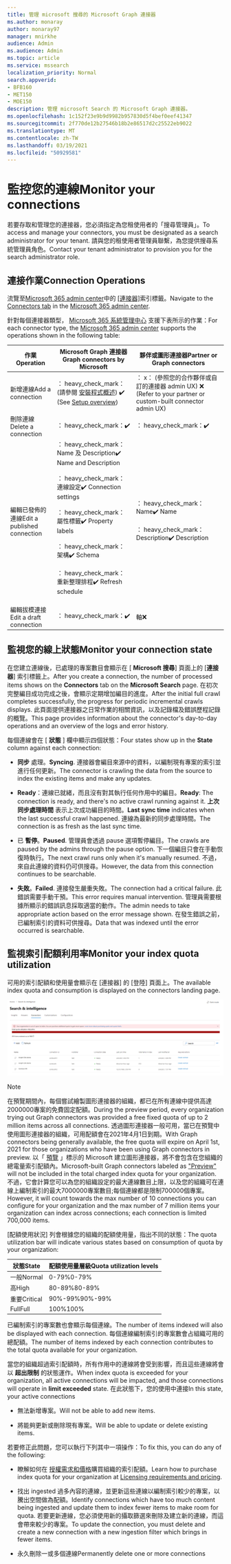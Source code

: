 ```yaml
---
title: 管理 microsoft 搜尋的 Microsoft Graph 連接器
ms.author: monaray
author: monaray97
manager: mnirkhe
audience: Admin
ms.audience: Admin
ms.topic: article
ms.service: mssearch
localization_priority: Normal
search.appverid:
- BFB160
- MET150
- MOE150
description: 管理 microsoft Search 的 Microsoft Graph 連接器。
ms.openlocfilehash: 1c152f23e9b9d9982b957830d5f4bef0eef41347
ms.sourcegitcommit: 2f770de12b27546b18b2e86517d2c25522eb9022
ms.translationtype: MT
ms.contentlocale: zh-TW
ms.lasthandoff: 03/19/2021
ms.locfileid: "50929581"
---
```

<!-- markdownlint-disable no-inline-html -->

# <a name="monitor-your-connections"></a><span data-ttu-id="91f3e-103">監控您的連線</span><span class="sxs-lookup"><span data-stu-id="91f3e-103">Monitor your connections</span></span>

<span data-ttu-id="91f3e-104">若要存取和管理您的連接器，您必須指定為您租使用者的「搜尋管理員」。</span><span class="sxs-lookup"><span data-stu-id="91f3e-104">To access and manage your connectors, you must be designated as a search administrator for your tenant.</span></span> <span data-ttu-id="91f3e-105">請與您的租使用者管理員聯繫，為您提供搜尋系統管理員角色。</span><span class="sxs-lookup"><span data-stu-id="91f3e-105">Contact your tenant administrator to provision you for the search administrator role.</span></span>

## <a name="connection-operations"></a><span data-ttu-id="91f3e-106">連接作業</span><span class="sxs-lookup"><span data-stu-id="91f3e-106">Connection Operations</span></span>

<span data-ttu-id="91f3e-107">流覽至[Microsoft 365 admin center](https://admin.microsoft.com)中的 [[連接器]](https://admin.microsoft.com/Adminportal/Home#/MicrosoftSearch/Connectors)索引標籤。</span><span class="sxs-lookup"><span data-stu-id="91f3e-107">Navigate to the [Connectors tab](https://admin.microsoft.com/Adminportal/Home#/MicrosoftSearch/Connectors) in the [Microsoft 365 admin center](https://admin.microsoft.com).</span></span>

<span data-ttu-id="91f3e-108">針對每個連接器類型， [Microsoft 365 系統管理中心](https://admin.microsoft.com) 支援下表所示的作業：</span><span class="sxs-lookup"><span data-stu-id="91f3e-108">For each connector type, the [Microsoft 365 admin center](https://admin.microsoft.com) supports the operations shown in the following table:</span></span>

<span data-ttu-id="91f3e-109">作業</span><span class="sxs-lookup"><span data-stu-id="91f3e-109">Operation</span></span> | <span data-ttu-id="91f3e-110">Microsoft Graph 連接器</span><span class="sxs-lookup"><span data-stu-id="91f3e-110">Graph connectors by Microsoft</span></span> | <span data-ttu-id="91f3e-111">夥伴或圖形連接器</span><span class="sxs-lookup"><span data-stu-id="91f3e-111">Partner or Graph connectors</span></span>
--- | --- | ---
<span data-ttu-id="91f3e-112">新增連線</span><span class="sxs-lookup"><span data-stu-id="91f3e-112">Add a connection</span></span> | <span data-ttu-id="91f3e-113">： heavy_check_mark： (請參閱 [安裝程式概述](configure-connector.md)) </span><span class="sxs-lookup"><span data-stu-id="91f3e-113">:heavy_check_mark: (See [Setup overview](configure-connector.md))</span></span> | <span data-ttu-id="91f3e-114">： x： (參照您的合作夥伴或自訂的連接器 admin UX) </span><span class="sxs-lookup"><span data-stu-id="91f3e-114">:x: (Refer to your partner or custom-built connector admin UX)</span></span>
<span data-ttu-id="91f3e-115">刪除連線</span><span class="sxs-lookup"><span data-stu-id="91f3e-115">Delete a connection</span></span> | <span data-ttu-id="91f3e-116">： heavy_check_mark：</span><span class="sxs-lookup"><span data-stu-id="91f3e-116">:heavy_check_mark:</span></span> | <span data-ttu-id="91f3e-117">： heavy_check_mark：</span><span class="sxs-lookup"><span data-stu-id="91f3e-117">:heavy_check_mark:</span></span>
<span data-ttu-id="91f3e-118">編輯已發佈的連線</span><span class="sxs-lookup"><span data-stu-id="91f3e-118">Edit a published connection</span></span> | <span data-ttu-id="91f3e-119">： heavy_check_mark： Name 及 Description</span><span class="sxs-lookup"><span data-stu-id="91f3e-119">:heavy_check_mark: Name and Description</span></span><br></br> <span data-ttu-id="91f3e-120">： heavy_check_mark：連線設定</span><span class="sxs-lookup"><span data-stu-id="91f3e-120">:heavy_check_mark: Connection settings</span></span><br></br> <span data-ttu-id="91f3e-121">： heavy_check_mark：屬性標籤</span><span class="sxs-lookup"><span data-stu-id="91f3e-121">:heavy_check_mark: Property labels</span></span><br></br> <span data-ttu-id="91f3e-122">： heavy_check_mark：架構</span><span class="sxs-lookup"><span data-stu-id="91f3e-122">:heavy_check_mark: Schema</span></span><br></br> <span data-ttu-id="91f3e-123">： heavy_check_mark：重新整理排程</span><span class="sxs-lookup"><span data-stu-id="91f3e-123">:heavy_check_mark: Refresh schedule</span></span><br></br> | <span data-ttu-id="91f3e-124">： heavy_check_mark： Name</span><span class="sxs-lookup"><span data-stu-id="91f3e-124">:heavy_check_mark: Name</span></span><br></br> <span data-ttu-id="91f3e-125">： heavy_check_mark： Description</span><span class="sxs-lookup"><span data-stu-id="91f3e-125">:heavy_check_mark: Description</span></span>
<span data-ttu-id="91f3e-126">編輯拔模連接</span><span class="sxs-lookup"><span data-stu-id="91f3e-126">Edit a draft connection</span></span> | <span data-ttu-id="91f3e-127">： heavy_check_mark：</span><span class="sxs-lookup"><span data-stu-id="91f3e-127">:heavy_check_mark:</span></span> | <span data-ttu-id="91f3e-128">軸</span><span class="sxs-lookup"><span data-stu-id="91f3e-128">:x:</span></span>

## <a name="monitor-your-connection-state"></a><span data-ttu-id="91f3e-129">監視您的線上狀態</span><span class="sxs-lookup"><span data-stu-id="91f3e-129">Monitor your connection state</span></span>

<span data-ttu-id="91f3e-130">在您建立連線後，已處理的專案數目會顯示在 [ **Microsoft 搜尋**] 頁面上的 [**連接器**] 索引標籤上。</span><span class="sxs-lookup"><span data-stu-id="91f3e-130">After you create a connection, the number of processed items shows on the **Connectors** tab on the **Microsoft Search** page.</span></span> <span data-ttu-id="91f3e-131">在初次完整編目成功完成之後，會顯示定期增加編目的進度。</span><span class="sxs-lookup"><span data-stu-id="91f3e-131">After the initial full crawl completes successfully, the progress for periodic incremental crawls displays.</span></span> <span data-ttu-id="91f3e-132">此頁面提供連接器之日常作業的相關資訊，以及記錄檔及錯誤歷程記錄的概覽。</span><span class="sxs-lookup"><span data-stu-id="91f3e-132">This page provides information about the connector's day-to-day operations and an overview of the logs and error history.</span></span>

<span data-ttu-id="91f3e-133">每個連線會在 [ **狀態** ] 欄中顯示四個狀態：</span><span class="sxs-lookup"><span data-stu-id="91f3e-133">Four states show up in the **State** column against each connection:</span></span>

* <span data-ttu-id="91f3e-134">**同步** 處理。</span><span class="sxs-lookup"><span data-stu-id="91f3e-134">**Syncing**.</span></span> <span data-ttu-id="91f3e-135">連接器會編目來源中的資料，以編制現有專案的索引並進行任何更新。</span><span class="sxs-lookup"><span data-stu-id="91f3e-135">The connector is crawling the data from the source to index the existing items and make any updates.</span></span>

* <span data-ttu-id="91f3e-136">**Ready**：連線已就緒，而且沒有對其執行任何作用中的編目。</span><span class="sxs-lookup"><span data-stu-id="91f3e-136">**Ready**: The connection is ready, and there's no active crawl running against it.</span></span> <span data-ttu-id="91f3e-137">**上次同步處理時間** 表示上次成功編目的時間。</span><span class="sxs-lookup"><span data-stu-id="91f3e-137">**Last sync time** indicates when the last successful crawl happened.</span></span> <span data-ttu-id="91f3e-138">連線為最新的同步處理時間。</span><span class="sxs-lookup"><span data-stu-id="91f3e-138">The connection is as fresh as the last sync time.</span></span>

* <span data-ttu-id="91f3e-139">已 **暫停**。</span><span class="sxs-lookup"><span data-stu-id="91f3e-139">**Paused**.</span></span> <span data-ttu-id="91f3e-140">管理員會透過 pause 選項暫停編目。</span><span class="sxs-lookup"><span data-stu-id="91f3e-140">The crawls are paused by the admins through the pause option.</span></span> <span data-ttu-id="91f3e-141">下一個編目只會在手動恢復時執行。</span><span class="sxs-lookup"><span data-stu-id="91f3e-141">The next crawl runs only when it's manually resumed.</span></span> <span data-ttu-id="91f3e-142">不過，來自此連線的資料仍可供搜尋。</span><span class="sxs-lookup"><span data-stu-id="91f3e-142">However, the data from this connection continues to be searchable.</span></span>

* <span data-ttu-id="91f3e-143">**失敗**。</span><span class="sxs-lookup"><span data-stu-id="91f3e-143">**Failed**.</span></span> <span data-ttu-id="91f3e-144">連接發生嚴重失敗。</span><span class="sxs-lookup"><span data-stu-id="91f3e-144">The connection had a critical failure.</span></span> <span data-ttu-id="91f3e-145">此錯誤需要手動干預。</span><span class="sxs-lookup"><span data-stu-id="91f3e-145">This error requires manual intervention.</span></span> <span data-ttu-id="91f3e-146">管理員需要根據所顯示的錯誤訊息採取適當的動作。</span><span class="sxs-lookup"><span data-stu-id="91f3e-146">The admin needs to take appropriate action based on the error message shown.</span></span> <span data-ttu-id="91f3e-147">在發生錯誤之前，已編制索引的資料可供搜尋。</span><span class="sxs-lookup"><span data-stu-id="91f3e-147">Data that was indexed until the error occurred is searchable.</span></span>

## <a name="monitor-your-index-quota-utilization"></a><span data-ttu-id="91f3e-148">監視索引配額利用率</span><span class="sxs-lookup"><span data-stu-id="91f3e-148">Monitor your index quota utilization</span></span>

<span data-ttu-id="91f3e-149">可用的索引配額和使用量會顯示在 [連接器] 的 [登陸] 頁面上。</span><span class="sxs-lookup"><span data-stu-id="91f3e-149">The available index quota and consumption is displayed on the connectors landing page.</span></span>

![索引配額使用量列](media/quota_utilization.png)
 
>[!NOTE]
><span data-ttu-id="91f3e-151">在預覽期間內，每個嘗試繪製圖形連接器的組織，都已在所有連線中提供高達2000000專案的免費固定配額。</span><span class="sxs-lookup"><span data-stu-id="91f3e-151">During the preview period, every organization trying out Graph connectors was provided a free fixed quota of up to 2 million items across all connections.</span></span> <span data-ttu-id="91f3e-152">透過圖形連接器一般可用，當已在預覽中使用圖形連接器的組織，可用配額會在2021年4月1日到期。</span><span class="sxs-lookup"><span data-stu-id="91f3e-152">With Graph connectors being generally available, the free quota will expire on April 1st, 2021 for those organizations who have been using Graph connectors in preview.</span></span>
><span data-ttu-id="91f3e-153">以「 [預覽](connectors-preview.md) 」標示的 Microsoft 建立圖形連接器，將不會包含在您組織的總電量索引配額內。</span><span class="sxs-lookup"><span data-stu-id="91f3e-153">Microsoft-built Graph connectors labeled as ["Preview"](connectors-preview.md) will not be included in the total charged index quota for your organization.</span></span> <span data-ttu-id="91f3e-154">不過，它會計算您可以為您的組織設定的最大連線數目上限，以及您的組織可在連線上編制索引的最大7000000專案數目;每個連線都是限制700000個專案。</span><span class="sxs-lookup"><span data-stu-id="91f3e-154">However, it will count towards the max number of 10 connections you can configure for your organization and the max number of 7 million items your organization can index across connections; each connection is limited 700,000 items.</span></span> 

<span data-ttu-id="91f3e-155">[配額使用狀況] 列會根據您的組織的配額使用量，指出不同的狀態：</span><span class="sxs-lookup"><span data-stu-id="91f3e-155">The quota utilization bar will indicate various states based on consumption of quota by your organization:</span></span>

<span data-ttu-id="91f3e-156">狀態</span><span class="sxs-lookup"><span data-stu-id="91f3e-156">State</span></span> | <span data-ttu-id="91f3e-157">配額使用量層級</span><span class="sxs-lookup"><span data-stu-id="91f3e-157">Quota utilization levels</span></span>
--- | --- 
<span data-ttu-id="91f3e-158">一般</span><span class="sxs-lookup"><span data-stu-id="91f3e-158">Normal</span></span> | <span data-ttu-id="91f3e-159">0-79%</span><span class="sxs-lookup"><span data-stu-id="91f3e-159">0-79%</span></span>
<span data-ttu-id="91f3e-160">高</span><span class="sxs-lookup"><span data-stu-id="91f3e-160">High</span></span> | <span data-ttu-id="91f3e-161">80-89%</span><span class="sxs-lookup"><span data-stu-id="91f3e-161">80-89%</span></span>
<span data-ttu-id="91f3e-162">重要</span><span class="sxs-lookup"><span data-stu-id="91f3e-162">Critical</span></span> | <span data-ttu-id="91f3e-163">90%-99%</span><span class="sxs-lookup"><span data-stu-id="91f3e-163">90%-99%</span></span>
<span data-ttu-id="91f3e-164">Full</span><span class="sxs-lookup"><span data-stu-id="91f3e-164">Full</span></span> | <span data-ttu-id="91f3e-165">100%</span><span class="sxs-lookup"><span data-stu-id="91f3e-165">100%</span></span>

<!-- 
![Quota utilization levels](media/connectors-quota-utilization-levels.png)
-->

<span data-ttu-id="91f3e-166">已編制索引的專案數也會顯示每個連線。</span><span class="sxs-lookup"><span data-stu-id="91f3e-166">The number of items indexed will also be displayed with each connection.</span></span> <span data-ttu-id="91f3e-167">每個連線編制索引的專案數會占組織可用的總配額。</span><span class="sxs-lookup"><span data-stu-id="91f3e-167">The number of items indexed by each connection contributes to the total quota available for your organization.</span></span>

<span data-ttu-id="91f3e-168">當您的組織超過索引配額時，所有作用中的連線將會受到影響，而且這些連線將會以 **超出限制** 的狀態運作。</span><span class="sxs-lookup"><span data-stu-id="91f3e-168">When index quota is exceeded for your organization, all active connections will be impacted, and those connections will operate in **limit exceeded** state.</span></span> <span data-ttu-id="91f3e-169">在此狀態下，您的使用中連接</span><span class="sxs-lookup"><span data-stu-id="91f3e-169">In this state, your active connections</span></span>  

* <span data-ttu-id="91f3e-170">無法新增專案。</span><span class="sxs-lookup"><span data-stu-id="91f3e-170">Will not be able to add new items.</span></span>

* <span data-ttu-id="91f3e-171">將能夠更新或刪除現有專案。</span><span class="sxs-lookup"><span data-stu-id="91f3e-171">Will be able to update or delete existing items.</span></span>

<span data-ttu-id="91f3e-172">若要修正此問題，您可以執行下列其中一項操作：</span><span class="sxs-lookup"><span data-stu-id="91f3e-172">To fix this, you can do any of the following:</span></span>

* <span data-ttu-id="91f3e-173">瞭解如何在 [授權需求和價格](licensing.md)購買組織的索引配額。</span><span class="sxs-lookup"><span data-stu-id="91f3e-173">Learn how to purchase index quota for your organization at [Licensing requirements and pricing](licensing.md).</span></span>

* <span data-ttu-id="91f3e-174">找出 ingested 過多內容的連線，並更新這些連線以編制索引較少的專案，以騰出空間做為配額。</span><span class="sxs-lookup"><span data-stu-id="91f3e-174">Identify connections which have too much content being ingested and update them to index fewer items to make room for quota.</span></span> <span data-ttu-id="91f3e-175">若要更新連線，您必須使用新的攝取篩選來刪除及建立新的連線，而這會帶來較少的專案。</span><span class="sxs-lookup"><span data-stu-id="91f3e-175">To update the connection, you must delete and create a new connection with a new ingestion filter which brings in fewer items.</span></span>

* <span data-ttu-id="91f3e-176">永久刪除一或多個連線</span><span class="sxs-lookup"><span data-stu-id="91f3e-176">Permanently delete one or more connections</span></span>
